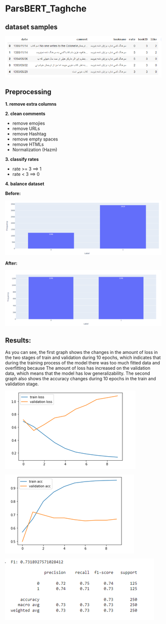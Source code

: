 # ParsBERT_Taghche

## dataset samples

![alt text](https://github.com/smohammadi96/ParsBERT_Taghche/blob/main/images/dataset_sample.png)

## Preprocessing
**1. remove extra columns**

**2. clean comments**
   - remove emojies
   - remove URLs
   - remove Hashtag
   - remove empty spaces
   - remove HTMLs
   - Normalization (Hazm)
  
 **3. classify rates**
 
   - rate >= 3 ==> 1
   - rate < 3 ==> 0

**4. balance dataset**

**Before:**

![alt text](https://github.com/smohammadi96/ParsBERT_Taghche/blob/main/images/chart1.png)

**After:**

![alt text](https://github.com/smohammadi96/ParsBERT_Taghche/blob/main/images/chart2.png)

## Results:

As you can see, the first graph shows the changes in the amount of loss in the two stages of train and validation during 10 epochs, which indicates that during the training process of the model there was too much fitted data and overfitting because The amount of loss has increased on the validation data, which means that the model has low generalizability. The second graph also shows the accuracy changes during 10 epochs in the train and validation stage.

![alt text](https://github.com/smohammadi96/ParsBERT_Taghche/blob/main/images/train_val_!.png)


![alt text](https://github.com/smohammadi96/ParsBERT_Taghche/blob/main/images/train_val_2.png)

![alt text](https://github.com/smohammadi96/ParsBERT_Taghche/blob/main/images/result.png)







